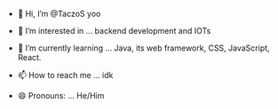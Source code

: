 - 👋 Hi, I’m @TaczoS yoo
- 👀 I’m interested in ... backend development and IOTs
- 🌱 I’m currently learning ... Java, its web framework, CSS, JavaScript, React.

- 📫 How to reach me ... idk
- 😄 Pronouns: ... He/Him


<!---
TaczoS/TaczoS is a ✨ special ✨ repository because its `README.md` (this file) appears on your GitHub profile.
You can click the Preview link to take a look at your changes.
--->
